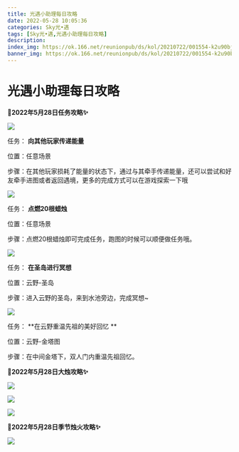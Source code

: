 ```yaml
---
title: 光遇小助理每日攻略
date: 2022-05-28 10:05:36
categories: Sky光•遇
tags: [Sky光•遇,光遇小助理每日攻略]
description: 
index_img: https://ok.166.net/reunionpub/ds/kol/20210722/001554-k2u90bj7ay.png?imageView&thumbnail=600x0&type=jpg
banner_img: https://ok.166.net/reunionpub/ds/kol/20210722/001554-k2u90bj7ay.png?imageView&thumbnail=600x0&type=jpg
---
```

# 光遇小助理每日攻略
**🎉2022年5月28日任务攻略✨**

![](https://ok.166.net/reunionpub/ds/kol/20220528/003918-12ltybqovi.png)

任务： **向其他玩家传递能量**

位置：任意场景

步骤：在其他玩家损耗了能量的状态下，通过与其牵手传递能量，还可以尝试和好友牵手进图或者返回遇境，更多的完成方式可以在游戏探索一下哦

![](https://ok.166.net/reunionpub/ds/kol/20220528/004002-493rsfuyki.png)

任务： **点燃20根蜡烛**

位置：任意场景

步骤：点燃20根蜡烛即可完成任务，跑图的时候可以顺便做任务哦。

![](https://ok.166.net/reunionpub/ds/kol/20220528/004023-hjotdg65lc.png)

任务： **在圣岛进行冥想**

位置：云野-圣岛

步骤：进入云野的圣岛，来到水池旁边，完成冥想~

![](https://ok.166.net/reunionpub/ds/kol/20220528/004604-i09mlnhpj6.png)

任务： **在云野重温先祖的美好回忆  **

位置：云野-金塔图

步骤：在中间金塔下，双人门内重温先祖回忆。

 **🎉2022年5月28日大烛攻略✨**

![](https://ok.166.net/reunionpub/ds/kol/20220528/004312-4g3i5dopl9.png)

![](https://ok.166.net/reunionpub/ds/kol/20220528/004153-rt8q72ecu9.png)

![](https://ok.166.net/reunionpub/ds/kol/20220528/004128-chno49jfwv.png)

  

 **🎉2022年5月28日季节烛火攻略✨**

![](https://ok.166.net/reunionpub/ds/kol/20220528/004334-78d53at2bk.png)

  

  

